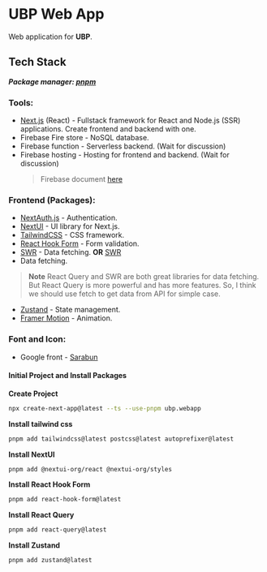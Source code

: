 # UBP Web App

Web application for **UBP**.

## Tech Stack

**_Package manager: [pnpm](https://pnpm.io/)_**

### Tools:

- [Next.js](https://nextjs.org/) (React) - Fullstack framework for React and Node.js (SSR) applications. Create frontend and backend with one.
- Firebase Fire store - NoSQL database.
- Firebase function - Serverless backend. (Wait for discussion)
- Firebase hosting - Hosting for frontend and backend. (Wait for discussion)
  > Firebase document [here](https://firebase.google.com/docs/web/setup?authuser=0)

### Frontend (Packages):

- [NextAuth.js](https://next-auth.js.org/) - Authentication.
- [NextUI](https://nextui.org/) - UI library for Next.js.
- [TailwindCSS](https://tailwindcss.com/) - CSS framework.
- [React Hook Form](https://react-hook-form.com/) - Form validation.
- [SWR](https://swr.vercel.app/) - Data fetching. **OR** [SWR](https://swr.vercel.app/)
- Data fetching.

> **Note**
> React Query and SWR are both great libraries for data fetching. But React Query is more powerful and has more features. So, I think we should use fetch to get data from API for simple case.

- [Zustand](https://zustand-demo.pmnd.rs/) - State management.
- [Framer Motion](https://www.framer.com/motion/) - Animation.

### Font and Icon:

- Google front - [Sarabun](https://fonts.google.com/specimen/Sarabun?preview.text=%E0%B8%81%E0%B8%B2%E0%B8%81%E0%B8%AA%E0%B9%88%E0%B8%B2&subset=thai&noto.script=Thai)

#### Initial Project and Install Packages

**Create Project**

```bash
npx create-next-app@latest --ts --use-pnpm ubp.webapp
```

**Install tailwind css**

```bash
pnpm add tailwindcss@latest postcss@latest autoprefixer@latest
```

**Install NextUI**

```bash
pnpm add @nextui-org/react @nextui-org/styles
```

**Install React Hook Form**

```bash
pnpm add react-hook-form@latest
```

**Install React Query**

```bash
pnpm add react-query@latest
```

**Install Zustand**

```bash
pnpm add zustand@latest
```
